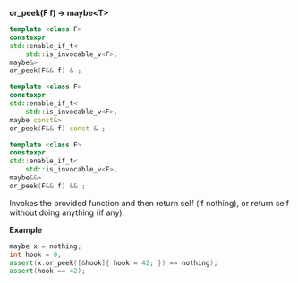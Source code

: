 **or_peek(F f) -> maybe&lt;T&gt;**


```cpp
template <class F>
constexpr
std::enable_if_t<
    std::is_invocable_v<F>,
maybe&>
or_peek(F&& f) & ;

template <class F>
constexpr
std::enable_if_t<
    std::is_invocable_v<F>,
maybe const&>
or_peek(F&& f) const & ;

template <class F>
constexpr
std::enable_if_t<
    std::is_invocable_v<F>,
maybe&&>
or_peek(F&& f) && ;
```

Invokes the provided function and then return self (if nothing), or return self without doing anything (if any).

**Example**

```cpp
maybe x = nothing;
int hook = 0;
assert(x.or_peek([&hook]{ hook = 42; }) == nothing);
assert(hook == 42);
```
